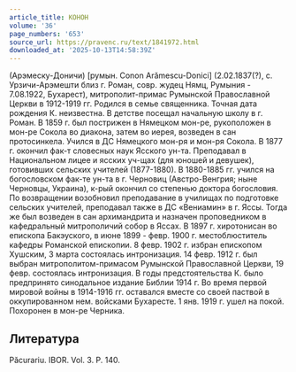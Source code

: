 ```yaml
---
article_title: КОНОН
volume: '36'
page_numbers: '653'
source_url: https://pravenc.ru/text/1841972.html
downloaded_at: '2025-10-13T14:58:39Z'
---
```


(Арэмеску-Доничи) [румын. Conon Arămescu-Donici] (2.02.1837(?), с. Урзичи-Арэмешти близ г. Роман, совр. жудец Нямц, Румыния - 7.08.1922, Бухарест), митрополит-примас Румынской Православной Церкви в 1912-1919 гг. Родился в семье священника. Точная дата рождения К. неизвестна. В детстве посещал начальную школу в г. Роман. В 1859 г. был пострижен в Нямецком мон-ре, рукоположен в мон-ре Сокола во диакона, затем во иерея, возведен в сан протосинкела. Учился в ДС Нямецкого мон-ря и мон-ря Сокола. В 1877 г. окончил фак-т словесных наук Ясского ун-та. Преподавал в Национальном лицее и ясских уч-щах (для юношей и девушек), готовивших сельских учителей (1877-1880). В 1880-1885 гг. учился на богословском фак-те ун-та в г. Черновиц (Австро-Венгрия; ныне Черновцы, Украина), к-рый окончил со степенью доктора богословия. По возвращении возобновил преподавание в училищах по подготовке сельских учителей, преподавал также в ДС «Вениамин» в г. Яссы. Тогда же был возведен в сан архимандрита и назначен проповедником в кафедральный митрополичий собор в Яссах. В 1897 г. хиротонисан во епископа Бакэуского, в июне 1899 - февр. 1900 г. местоблюститель кафедры Романской епископии. 8 февр. 1902 г. избран епископом Хушским, 3 марта состоялась интронизация. 14 февр. 1912 г. был выбран митрополитом-примасом Румынской Православной Церкви, 19 февр. состоялась интронизация. В годы предстоятельства К. было предпринято синодальное издание Библии 1914 г. Во время первой мировой войны в 1914-1916 гг. оставался вместе со своей паствой в оккупированном нем. войсками Бухаресте. 1 янв. 1919 г. ушел на покой. Похоронен в мон-ре Черника.

## Литература

Păcurariu. IBOR. Vol. 3. Р. 140.
